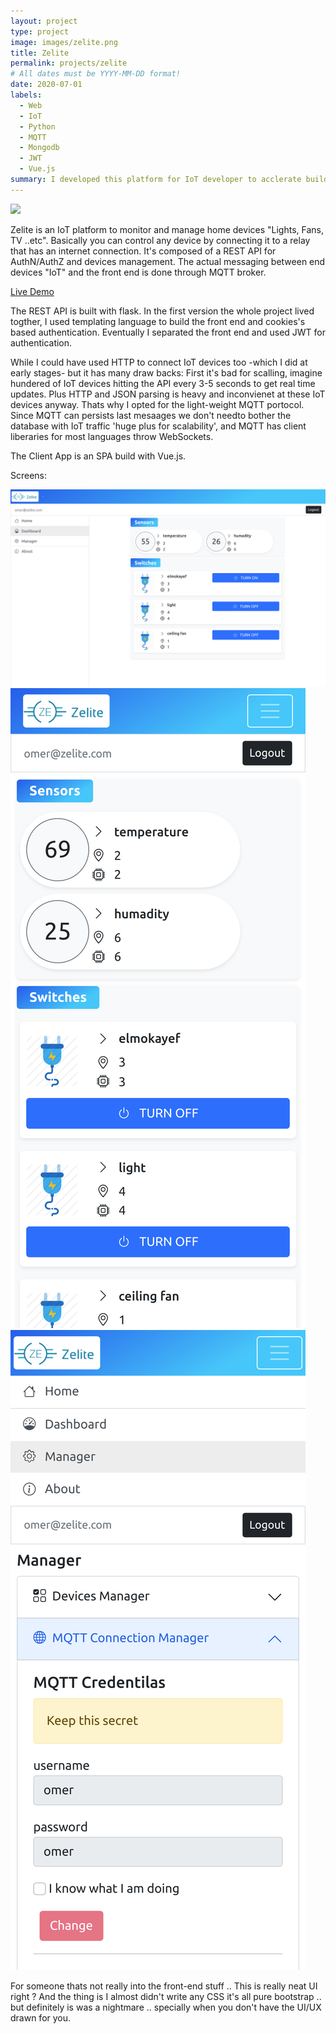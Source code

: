 ```yaml
---
layout: project
type: project
image: images/zelite.png
title: Zelite
permalink: projects/zelite
# All dates must be YYYY-MM-DD format!
date: 2020-07-01
labels:
  - Web
  - IoT
  - Python
  - MQTT
  - Mongodb
  - JWT
  - Vue.js
summary: I developed this platform for IoT developer to acclerate building home autoamtion solutions.
---
```


<img class="ui image" src="{{ site.baseurl }}/images/zelite-arch.jpg">

Zelite is an IoT platform to monitor and manage home devices "Lights, Fans, TV ..etc". Basically you can control any device by connecting it to a relay that has an internet connection. It's composed of a REST API for AuthN/AuthZ and devices management. The actual messaging between end devices "IoT" and the front end is done through MQTT broker.

[Live Demo](https://3omer.github.io/zelite-client/)

The REST API is built with flask. In the first version the whole project lived togther, I used templating language to build the front end and cookies's based authentication. Eventually I separated the front end and used JWT for authentication.


While I could have used HTTP to connect IoT devices too -which I did at early stages- but it has many draw backs: First it's bad for scalling, imagine hundered of IoT devices hitting the API every 3-5 seconds to get real time updates. Plus HTTP and JSON parsing is heavy and inconvienet at these IoT devices anyway. Thats why I opted for the light-weight MQTT portocol. Since MQTT can persists last mesaages we don't needto bother the database with IoT traffic 'huge plus for scalability', and MQTT has client liberaries for most languages throw WebSockets.


The Client App is an SPA build with Vue.js.

Screens:

<div class="ui images">
  <img class="ui centered big image" src="../images/zelite-1.png">
  <img class="ui medium image" src="../images/zelite-2.png">
  <img class="ui medium image" src="../images/zelite-3.png">
</div>


For someone thats not really into the front-end stuff .. This is really neat UI right ? And the thing is I almost didn't write any CSS it's all pure bootstrap .. but definitely is was a nightmare .. specially when you don't have the UI/UX drawn for you.

